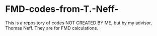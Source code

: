 # FMD-codes-from-T.-Neff-
This is a repository of codes NOT CREATED BY ME, but by my advisor, Thomas Neff. They are for FMD calculations.
